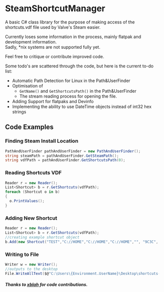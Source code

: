 # SteamShortcutManager
A basic C# class library for the purpose of making access of the shortcuts.vdf file used by Valve's Steam easier.  
  
Currently loses some information in the process, mainly flatpak and development information.  
Sadly, *nix systems are not supported fully yet. 
  
Feel free to critique or contribute improved code.  
  
Some todo's are scattered through the code, but here is the current to-do list:
* Automatic Path Detection for Linux in the Path&UserFinder
* Optimisation of
  * `GetName()` and `GetShortcutsPath()` in the Path&UserFinder
  * The stream reading process for opening the file.
* Adding Support for flatpaks and Devinfo
* Implementing the ability to use DateTime objects instead of int32 hex strings

## Code Examples
### Finding Steam Install Location
```csharp
PathAndUserFinder pathAndUserFinder = new PathAndUserFinder();
string steamPath = pathAndUserFinder.GetSteamPath();
string vdfPath = pathAndUserFinder.GetShortcutsPath(0);
```
### Reading Shortcuts VDF
```csharp
Reader r = new Reader();
List<Shortcut> b = r.GetShortcuts(vdfPath);
foreach (Shortcut o in b)
{
  o.PrintValues();
}
```
### Adding New Shortcut
```csharp
Reader r = new Reader();
List<Shortcut> b = r.GetShortcuts(vdfPath);
//creating example shortcut object
b.Add(new Shortcut("TEST","C://HOME","C://HOME","C://HOME","", "9C3C", new List<string>()));
```
### Writing to File
```csharp
Writer w = new Writer();
//outputs to the desktop
File.WriteAllText($@"C:\Users\{Environment.UserName}\Desktop\shortcuts-output.vdf", w.BuildShortcuts(b));
```

##### Thanks to [xblah](https://github.com/jean-knapp "xblah") for code contributions. 
